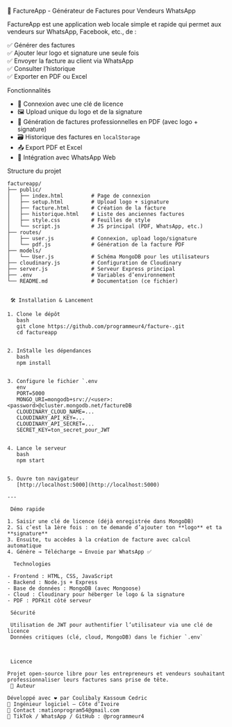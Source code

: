 
 🧾 FactureApp - Générateur de Factures pour Vendeurs WhatsApp

FactureApp est une application web locale simple et rapide qui permet aux vendeurs sur WhatsApp, Facebook, etc., de :

✅ Générer des factures  
✅ Ajouter leur logo et signature une seule fois  
✅ Envoyer la facture au client via WhatsApp  
✅ Consulter l’historique  
✅ Exporter en PDF ou Excel



 Fonctionnalités

- 🔐 Connexion avec une clé de licence
- 🖼️ Upload unique du logo et de la signature
- 🧾 Génération de factures professionnelles en PDF (avec logo + signature)
- 🗃️ Historique des factures en `localStorage`
- 📤 Export PDF et Excel
- 📱 Intégration avec WhatsApp Web



 Structure du projet

```
factureapp/
├── public/
│   ├── index.html         # Page de connexion
│   ├── setup.html         # Upload logo + signature
│   ├── facture.html       # Création de la facture
│   ├── historique.html    # Liste des anciennes factures
│   ├── style.css          # Feuilles de style
│   └── script.js          # JS principal (PDF, WhatsApp, etc.)
├── routes/
│   ├── user.js            # Connexion, upload logo/signature
│   └── pdf.js             # Génération de la facture PDF
├── models/
│   └── User.js            # Schéma MongoDB pour les utilisateurs
├── cloudinary.js          # Configuration de Cloudinary
├── server.js              # Serveur Express principal
├── .env                   # Variables d’environnement
└── README.md              # Documentation (ce fichier)


 🛠️ Installation & Lancement

1. Clone le dépôt
   bash
   git clone https://github.com/programmeur4/facture-.git
   cd factureapp
   

2. InStalle les dépendances
   bash
   npm install
   

3. Configure le fichier `.env
   env
   PORT=5000
   MONGO_URI=mongodb+srv://<user>:<password>@cluster.mongodb.net/factureDB
   CLOUDINARY_CLOUD_NAME=...
   CLOUDINARY_API_KEY=...
   CLOUDINARY_API_SECRET=...
   SECRET_KEY=ton_secret_pour_JWT
   

4. Lance le serveur
   bash
   npm start
   

5. Ouvre ton navigateur  
   [http://localhost:5000](http://localhost:5000)

---

 Démo rapide

1. Saisir une clé de licence (déjà enregistrée dans MongoDB)
2. Si c’est la 1ère fois : on te demande d’ajouter ton **logo** et ta **signature**
3. Ensuite, tu accèdes à la création de facture avec calcul automatique
4. Génère → Télécharge → Envoie par WhatsApp ✅

  Technologies

- Frontend : HTML, CSS, JavaScript
- Backend : Node.js + Express
- Base de données : MongoDB (avec Mongoose)
- Cloud : Cloudinary pour héberger le logo & la signature
- PDF : PDFKit côté serveur

 Sécurité

 Utilisation de JWT pour authentifier l’utilisateur via une clé de licence
 Données critiques (clé, cloud, MongoDB) dans le fichier `.env`



 Licence

Projet open-source libre pour les entrepreneurs et vendeurs souhaitant professionnaliser leurs factures sans prise de tête.
 🙌 Auteur

Développé avec ❤️ par Coulibaly Kassoum Cedric 
💼 Ingénieur logiciel — Côte d’Ivoire  
📧 Contact :mationprogram54@gmail.com 
📱 TikTok / WhatsApp / GitHub : @programmeur4


